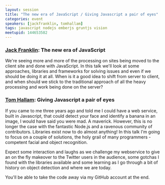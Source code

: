 ```yaml
---
layout: session
title: "The new era of JavaScript / Giving Javascript a pair of eyes"
categories: event
speakers: [jackfranklin, tomhallam]
tags: javascript nodejs emberjs gruntjs vision
meetupid: 144653582
---
```


### <a href="{% post_url 2000-01-01-jack-franklin %}">Jack Franklin</a>:  The new era of JavaScript

We're seeing more and more of the processing on sites being moved to the client site and done with JavaScript. In this talk we'll look at some approaches, libraries and frameworks for solving issues and even if we should be doing it at all. When is it a good idea to shift from server to client, and when should we stick to the traditional approach of all the heavy processing and work being done on the server?

### <a href="{% post_url 2000-01-01-tom-hallam %}">Tom Hallam</a>:  Giving Javascript a pair of eyes

<p>
If you came to me three years ago and told me I could have a web service, built in Javascript, that could detect your face and identify a banana in an image, I would have said you were mad. A maverick. However, this is no longer the case with the fantastic Node.js and a ravenous community of contributors. Libraries exist now to do almost anything! In this talk I'm going to focus on a couple of solutions, the holy grail of many programmers - competent facial and object recognition.
</p>

<p>

Expect some interaction and laughs as we challenge my webservice to give an on the fly makeover to the Twitter users in the audience, some gotchas I found with the libraries available and some learning as I go through a bit of history on object detection and where we are today.
</p>

<p>
You'll be able to take the code away via my GitHub account at the end.
</p>
